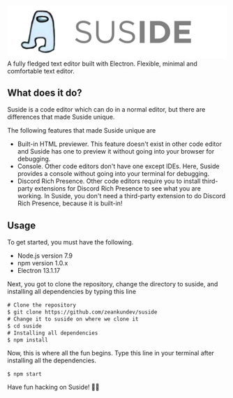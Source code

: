 <img src="assets/logo.png" style="text-align: center;">
A fully fledged text editor built with Electron.
Flexible, minimal and comfortable text editor.

## What does it do? 
Suside is a code editor which can do in a normal editor, but there are
differences that made Suside unique.

The following features that made Suside unique are
* Built-in HTML previewer. This feature doesn't exist in other code editor and Suside has one to preview it without going into your browser for debugging.
* Console. Other code editors don't have one except IDEs. 
Here, Suside provides a console without going into your
terminal for debugging.
* Discord Rich Presence. Other code editors require you to install third-party extensions for Discord Rich Presence to see what you are working. In Suside, you don't need a third-party extension to do Discord Rich Presence, because it is built-in!

## Usage
To get started, you must have the following.
* Node.js version 7.9
* npm version 1.0.x
* Electron 13.1.17


Next, you got to clone the repository, change the directory to suside, and installing all dependencies by typing this line
```shell
# Clone the repository
$ git clone https://github.com/zeankundev/suside
# Change it to suside on where we clone it
$ cd suside
# Installing all dependencies
$ npm install
```

Now, this is where all the fun begins. Type this line in your terminal after installing all the dependencies.
```shell
$ npm start
```
Have fun hacking on Suside! 🥳:tada:
